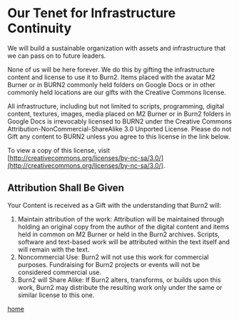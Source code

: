 # Our Tenet for Infrastructure Continuity

We will build a sustainable organization with assets and infrastructure that we can pass on to future leaders.

None of us will be here forever. We do this by gifting the infrastructure content and license to use it to Burn2. Items placed with the avatar M2 Burner or in BURN2 commonly held folders on Google Docs or in other commonly held locations are our gifts with the Creative Commons license.

All infrastructure, including but not limited to scripts, programming, digital content, textures, images, media placed on M2 Burner or in Burn2 folders in Google Docs is irrevocably licensed to BURN2 under the Creative Commons Attribution-NonCommercial-ShareAlike 3.0 Unported License. Please do not Gift any content to BURN2 unless you agree to this license in the link below.

To view a copy of this license, visit [http://creativecommons.org/licenses/by-nc-sa/3.0/](http://creativecommons.org/licenses/by-nc-sa/3.0/).

## Attribution Shall Be Given

Your Content is received as a Gift with the understanding that Burn2 will:

1. Maintain attribution of the work: Attribution will be maintained through holding an original copy from the author of the digital content and items held in common on M2 Burner or held in the Burn2 archives. Scripts, software and text-based work will be attributed within the text itself and will remain with the text.
2. Noncommercial Use: Burn2 will not use this work for commercial purposes. Fundraising for Burn2 projects or events will not be considered commercial use.
3. Burn2 will Share Alike: If Burn2 alters, transforms, or builds upon this work, Burn2 may distribute the resulting work only under the same or similar license to this one.

[home](/README.md)
